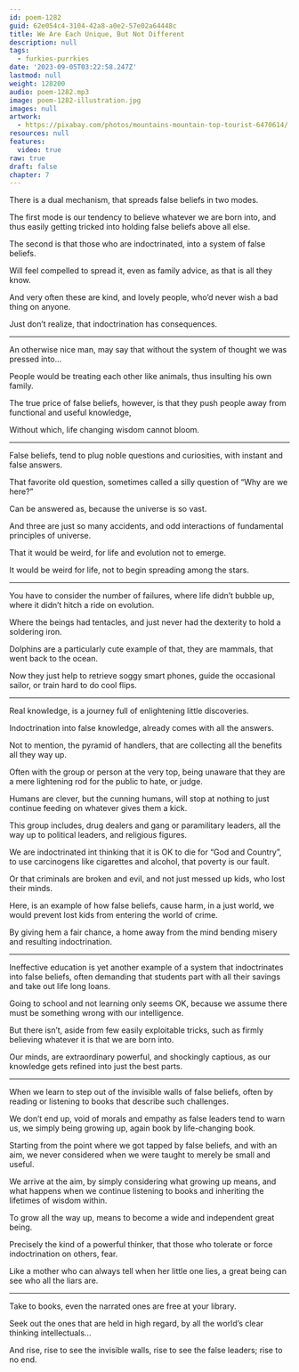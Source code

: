 ```yaml
---
id: poem-1282
guid: 62e054c4-3104-42a8-a0e2-57e02a64448c
title: We Are Each Unique, But Not Different
description: null
tags:
  - furkies-purrkies
date: '2023-09-05T03:22:58.247Z'
lastmod: null
weight: 128200
audio: poem-1282.mp3
image: poem-1282-illustration.jpg
images: null
artwork:
  - https://pixabay.com/photos/mountains-mountain-top-tourist-6470614/
resources: null
features:
  video: true
raw: true
draft: false
chapter: 7
---
```


There is a dual mechanism,
that spreads false beliefs in two modes.

The first mode is our tendency to believe whatever we are born into,
and thus easily getting tricked into holding false beliefs above all else.

The second is that those who are indoctrinated,
into a system of false beliefs.

Will feel compelled to spread it,
even as family advice, as that is all they know.

And very often these are kind, and lovely people,
who’d never wish a bad thing on anyone.

Just don’t realize,
that indoctrination has consequences.

---

An otherwise nice man,
may say that without the system of thought we was pressed into…

People would be treating each other like animals,
thus insulting his own family.

The true price of false beliefs, however,
is that they push people away from functional and useful knowledge,

Without which,
life changing wisdom cannot bloom.

---

False beliefs, tend to plug noble questions and curiosities,
with instant and false answers.

That favorite old question,
sometimes called a silly question of “Why are we here?”

Can be answered as,
because the universe is so vast.

And three are just so many accidents,
and odd interactions of fundamental principles of universe.

That it would be weird,
for life and evolution not to emerge.

It would be weird for life,
not to begin spreading among the stars.

---

You have to consider the number of failures,
where life didn’t bubble up, where it didn’t hitch a ride on evolution.

Where the beings had tentacles,
and just never had the dexterity to hold a soldering iron.

Dolphins are a particularly cute example of that,
they are mammals, that went back to the ocean.

Now they just help to retrieve soggy smart phones,
guide the occasional sailor, or train hard to do cool flips.

---

Real knowledge,
is a journey full of enlightening little discoveries.

Indoctrination into false knowledge,
already comes with all the answers.

Not to mention, the pyramid of handlers,
that are collecting all the benefits all they way up.

Often with the group or person at the very top,
being unaware that they are a mere lightening rod for the public to hate, or judge.

Humans are clever, but the cunning humans,
will stop at nothing to just continue feeding on whatever gives them a kick.

This group includes, drug dealers and gang or paramilitary leaders,
all the way up to political leaders, and religious figures.

We are indoctrinated int thinking that it is OK to die for “God and Country”,
to use carcinogens like cigarettes and alcohol, that poverty is our fault.

Or that criminals are broken and evil,
and not just messed up kids, who lost their minds.

Here, is an example of how false beliefs, cause harm,
in a just world, we would prevent lost kids from entering the world of crime.

By giving hem a fair chance,
a home away from the mind bending misery and resulting indoctrination.

---

Ineffective education is yet another example of a system that indoctrinates into false beliefs,
often demanding that students part with all their savings and take out life long loans.

Going to school and not learning only seems OK,
because we assume there must be something wrong with our intelligence.

But there isn’t, aside from few easily exploitable tricks,
such as firmly believing whatever it is that we are born into.

Our minds, are extraordinary powerful,
and shockingly captious, as our knowledge gets refined into just the best parts.

---

When we learn to step out of the invisible walls of false beliefs,
often by reading or listening to books that describe such challenges.

We don’t end up, void of morals and empathy as false leaders tend to warn us,
we simply being growing up, again book by life-changing book.

Starting from the point where we got tapped by false beliefs,
and with an aim, we never considered when we were taught to merely be small and useful.

We arrive at the aim, by simply considering what growing up means,
and what happens when we continue listening to books and inheriting the lifetimes of wisdom within.

To grow all the way up,
means to become a wide and independent great being.

Precisely the kind of a powerful thinker,
that those who tolerate or force indoctrination on others, fear.

Like a mother who can always tell when her little one lies,
a great being can see who all the liars are.

---

Take to books,
even the narrated ones are free at your library.

Seek out the ones that are held in high regard,
by all the world’s clear thinking intellectuals…

And rise, rise to see the invisible walls, rise to see the false leaders;
rise to no end.
